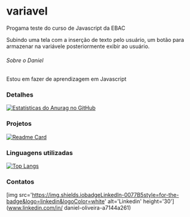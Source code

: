 # variavel
Progama teste do curso de Javascript da EBAC

Subindo uma tela com a inserção de texto pelo usuário, um botão para armazenar na variávele posteriormente exibir ao usuário.

###### Sobre o Daniel

Estou em fazer de aprendizagem em Javascript

### Detalhes

[![Estatísticas do Anurag no GitHub](https://github-readme-stats.vercel.app/api?username=danioliver&show_icons=true&theme=dark)](https://github.com/anuraghazra/github-readme-stats)

### Projetos

[![Readme Card](https://github-readme-stats.vercel.app/api?pinusername=danioliver&repo=variavel&theme=dark)](https://github.com/anuraghazra/github-readme-stats)

### Linguagens utilizadas

[![Top Langs](https://github-readme-stats.vercel.app/apitop-langsusername=danioliver&layout=compact)](https//github.com/anuraghazra/github-readme-stats)

### Contatos

[img src='https://img.shields.iobadgeLinkedIn-0077B5style=for-the-badge&logo=linkedin&logoColor=white' alt='Linkedin' height='30'](www.linkedin.com/in/
daniel-oliveira-a7144a261)
